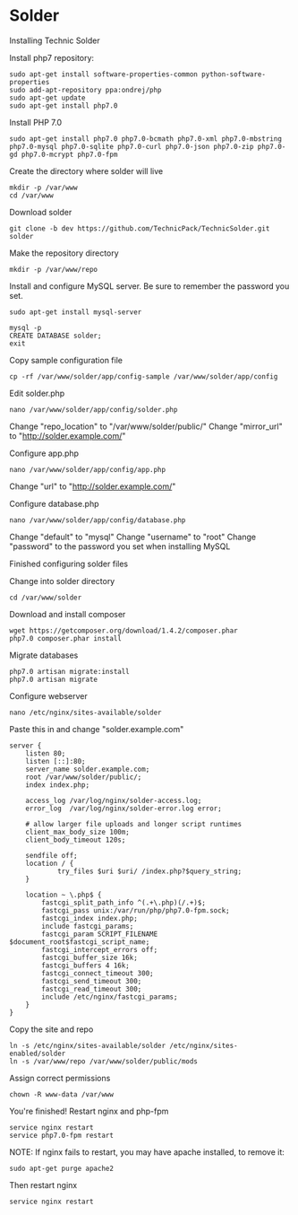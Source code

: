 # Solder
Installing Technic Solder


Install php7 repository:

```
sudo apt-get install software-properties-common python-software-properties
sudo add-apt-repository ppa:ondrej/php
sudo apt-get update
sudo apt-get install php7.0
```

Install PHP 7.0

```
sudo apt-get install php7.0 php7.0-bcmath php7.0-xml php7.0-mbstring php7.0-mysql php7.0-sqlite php7.0-curl php7.0-json php7.0-zip php7.0-gd php7.0-mcrypt php7.0-fpm
```

Create the directory where solder will live

```
mkdir -p /var/www
cd /var/www
```

Download solder

```
git clone -b dev https://github.com/TechnicPack/TechnicSolder.git solder
```

Make the repository directory

```
mkdir -p /var/www/repo
```

Install and configure MySQL server. Be sure to remember the password you set.

```
sudo apt-get install mysql-server

mysql -p
CREATE DATABASE solder;
exit
```

Copy sample configuration file

```
cp -rf /var/www/solder/app/config-sample /var/www/solder/app/config
```

Edit solder.php

```
nano /var/www/solder/app/config/solder.php
```
Change "repo_location" to "/var/www/solder/public/"
Change "mirror_url" to "http://solder.example.com/" 

Configure app.php

```
nano /var/www/solder/app/config/app.php
```
Change "url" to "http://solder.example.com/"

Configure database.php

```
nano /var/www/solder/app/config/database.php
```
Change "default" to "mysql"
Change "username" to "root"
Change "password" to the password you set when installing MySQL

Finished configuring solder files

Change into solder directory

```
cd /var/www/solder
```

Download and install composer

```
wget https://getcomposer.org/download/1.4.2/composer.phar
php7.0 composer.phar install
```

Migrate databases

```
php7.0 artisan migrate:install
php7.0 artisan migrate
```

Configure webserver

```
nano /etc/nginx/sites-available/solder
```
Paste this in and change "solder.example.com"
```
server {
    listen 80;
    listen [::]:80;
    server_name solder.example.com;
    root /var/www/solder/public/;
    index index.php;

    access_log /var/log/nginx/solder-access.log;
    error_log  /var/log/nginx/solder-error.log error;

    # allow larger file uploads and longer script runtimes
    client_max_body_size 100m;
    client_body_timeout 120s;

    sendfile off;
    location / {
            try_files $uri $uri/ /index.php?$query_string;
    }

    location ~ \.php$ {
        fastcgi_split_path_info ^(.+\.php)(/.+)$;
        fastcgi_pass unix:/var/run/php/php7.0-fpm.sock;
        fastcgi_index index.php;
        include fastcgi_params;
        fastcgi_param SCRIPT_FILENAME $document_root$fastcgi_script_name;
        fastcgi_intercept_errors off;
        fastcgi_buffer_size 16k;
        fastcgi_buffers 4 16k;
        fastcgi_connect_timeout 300;
        fastcgi_send_timeout 300;
        fastcgi_read_timeout 300;
        include /etc/nginx/fastcgi_params;
    }
}
```

Copy the site and repo

```
ln -s /etc/nginx/sites-available/solder /etc/nginx/sites-enabled/solder
ln -s /var/www/repo /var/www/solder/public/mods
```

Assign correct permissions

```
chown -R www-data /var/www
```

You're finished! Restart nginx and php-fpm

```
service nginx restart
service php7.0-fpm restart
```

NOTE: If nginx fails to restart, you may have apache installed, to remove it:
```
sudo apt-get purge apache2
```
Then restart nginx
```
service nginx restart
```
